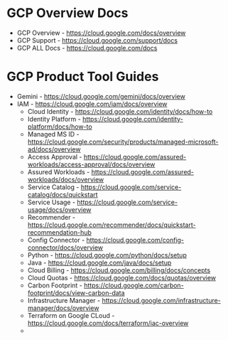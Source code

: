 # GCP Overview Docs
* GCP Overview - https://cloud.google.com/docs/overview
* GCP Support - https://cloud.google.com/support/docs
* GCP ALL Docs - https://cloud.google.com/docs
# GCP Product Tool Guides
+ Gemini - https://cloud.google.com/gemini/docs/overview
+ IAM - https://cloud.google.com/iam/docs/overview
  + Cloud Identity - https://cloud.google.com/identity/docs/how-to
  + Identity Platform - https://cloud.google.com/identity-platform/docs/how-to
  + Managed MS ID - https://cloud.google.com/security/products/managed-microsoft-ad/docs/overview
  + Access Approval - https://cloud.google.com/assured-workloads/access-approval/docs/overview
  + Assured Workloads - https://cloud.google.com/assured-workloads/docs/overview
  + Service Catalog - https://cloud.google.com/service-catalog/docs/quickstart
  + Service Usage - https://cloud.google.com/service-usage/docs/overview
  + Recommender - https://cloud.google.com/recommender/docs/quickstart-recommendation-hub
  + Config Connector - https://cloud.google.com/config-connector/docs/overview
  + Python - https://cloud.google.com/python/docs/setup
  + Java - https://cloud.google.com/java/docs/setup
  + Cloud Billing - https://cloud.google.com/billing/docs/concepts
  + Cloud Quotas - https://cloud.google.com/docs/quotas/overview
  + Carbon Footprint - https://cloud.google.com/carbon-footprint/docs/view-carbon-data
  + Infrastructure Manager - https://cloud.google.com/infrastructure-manager/docs/overview
  + Terraform on Google CLoud - https://cloud.google.com/docs/terraform/iac-overview
  + 
